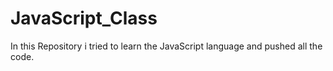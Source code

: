 # JavaScript_Class
In this Repository i tried to learn the JavaScript language and pushed all the code.
